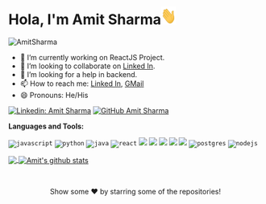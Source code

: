 <h1>Hola, I'm Amit Sharma<img src="https://raw.githubusercontent.com/ABSphreak/ABSphreak/master/gifs/Hi.gif" width="30px" height="35px"></h1>


<p align="left"> <img src="https://komarev.com/ghpvc/?username=Amitsharma45&label=Views&color=blue&style=plastic" alt="AmitSharma" /> </p>

- 🔭 I’m currently working on ReactJS Project.
- 👯 I’m looking to collaborate on [Linked In](https://www.linkedin.com/in/amit-sharma-047434177/).
- 🤔 I’m looking for a help in backend.
- 📫 How to reach me: [Linked In](https://www.linkedin.com/in/amit-sharma-047434177/), [GMail](mailto:sharma.amit20111@gmail.com)
- 😄 Pronouns: He/His

[![Linkedin: Amit Sharma](https://img.shields.io/badge/-AmitSharma-blue?style=flat-square&logo=Linkedin&logoColor=white&link=https://https://www.linkedin.com/in/amit-sharma-047434177/)](https://https://www.linkedin.com/in/amit-sharma-047434177/)
[![GitHub Amit Sharma](https://img.shields.io/github/followers/Amitsharma45?label=follow&style=social)](https://github.com/Amitsharma45)


**Languages and Tools:**  

<code><img height="30" alt="javascript" src="https://www.freepnglogos.com/uploads/javascript-png/javascript-vector-logo-yellow-png-transparent-javascript-vector-12.png"></code>
<code><img height="30" alt="python" src="https://user-images.githubusercontent.com/28840761/89373851-5696c900-d71c-11ea-9fad-09e52584c77b.png"></code>
<code><img height="30" alt="java" src="https://user-images.githubusercontent.com/28840761/89373844-54cd0580-d71c-11ea-8525-e618ed8e029d.png"></code>
<code><img height="30" alt="react" src="https://user-images.githubusercontent.com/28840761/89373852-5696c900-d71c-11ea-8d90-b469310bd189.png"></code>
<code><img height="30" src="https://www.freepnglogos.com/uploads/html5-logo-png/html5-logo-file-html-logo-black-svg-wikimedia-commons-1.png"></code>
<code><img height="30" src="https://www.freepnglogos.com/uploads/html5-logo-png/html5-logo-opencode-css-8.png"></code>
<code><img height="30" src="https://www.bloorresearch.com/wp-content/uploads/2013/03/MONGO-DB-logo-300x470--x.png"></code>
<code><img height="30" src="https://firebase.google.com/downloads/brand-guidelines/PNG/logo-logomark.png"></code>
<code><img height="30" src="https://res.cloudinary.com/practicaldev/image/fetch/s--LS4X9NFz--/c_limit%2Cf_auto%2Cfl_progressive%2Cq_auto%2Cw_880/https://pagepro.co/blog/wp-content/uploads/2020/03/react-native-logo-884x1024.png"></code>
<code><img height="30" alt="postgres" src="https://upload.wikimedia.org/wikipedia/commons/thumb/1/17/GraphQL_Logo.svg/1024px-GraphQL_Logo.svg.png"></code>
<code><img height="30" alt="nodejs" src="https://upload.wikimedia.org/wikipedia/commons/thumb/d/d9/Node.js_logo.svg/1280px-Node.js_logo.svg.png"></code>


<a href="https://github.com/Amitsharma45">
  <img align="center" src="https://github-readme-stats.vercel.app/api/top-langs/?username=Amitsharma45&theme=light&hide_langs_below=1" />
</a>
<a href="https://github.com/Amitsharma45">
 <img align="center" src="https://github-readme-stats.vercel.app/api?username=Amitsharma45&show_icons=true&theme=light&line_height=27" alt="Amit's github stats"/>
</a>
<p></p>
<br/>

<div align="center">

 Show some ❤️ by starring some of the repositories!

</div>
